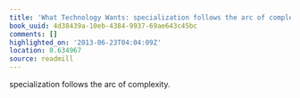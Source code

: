 ```yaml
---
title: 'What Technology Wants: specialization follows the arc of complexity.'
book_uuid: 4d38439a-10eb-4384-9937-69ae643c45bc
comments: []
highlighted_on: '2013-06-23T04:04:09Z'
location: 0.634967
source: readmill
---
```


specialization follows the arc of complexity.